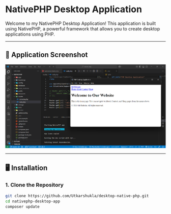 # NativePHP Desktop Application

Welcome to my NativePHP Desktop Application! This application is built using NativePHP, a powerful framework that allows you to create desktop applications using PHP.

---

## 📸 Application Screenshot

![App Screenshot](image.png)  

---

## 🖥️ Installation

### 1. Clone the Repository

```bash
git clone https://github.com/Utkarshukla/desktop-native-php.git
cd nativephp-desktop-app
composer update
